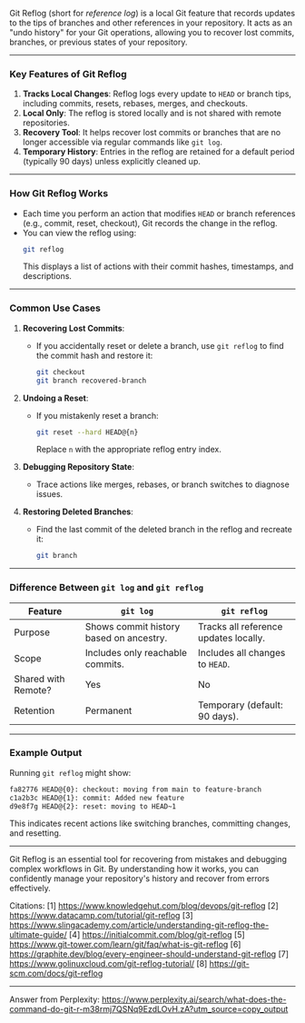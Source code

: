 Git Reflog (short for _reference log_) is a local Git feature that records updates to the tips of branches and other
references in your repository. It acts as an "undo history" for your Git operations, allowing you to recover lost commits,
branches, or previous states of your repository.

---

### **Key Features of Git Reflog**

1. **Tracks Local Changes**: Reflog logs every update to `HEAD` or branch tips, including commits, resets, rebases, merges,
   and checkouts.
2. **Local Only**: The reflog is stored locally and is not shared with remote repositories.
3. **Recovery Tool**: It helps recover lost commits or branches that are no longer accessible via regular commands like
   `git log`.
4. **Temporary History**: Entries in the reflog are retained for a default period (typically 90 days) unless explicitly
   cleaned up.

---

### **How Git Reflog Works**

- Each time you perform an action that modifies `HEAD` or branch references (e.g., commit, reset, checkout), Git records the
  change in the reflog.
- You can view the reflog using:
  ```bash
  git reflog
  ```
  This displays a list of actions with their commit hashes, timestamps, and descriptions.

---

### **Common Use Cases**

1. **Recovering Lost Commits**:

   - If you accidentally reset or delete a branch, use `git reflog` to find the commit hash and restore it:
     ```bash
     git checkout
     git branch recovered-branch
     ```

2. **Undoing a Reset**:

   - If you mistakenly reset a branch:
     ```bash
     git reset --hard HEAD@{n}
     ```
     Replace `n` with the appropriate reflog entry index.

3. **Debugging Repository State**:

   - Trace actions like merges, rebases, or branch switches to diagnose issues.

4. **Restoring Deleted Branches**:
   - Find the last commit of the deleted branch in the reflog and recreate it:
     ```bash
     git branch
     ```

---

### **Difference Between `git log` and `git reflog`**

| Feature             | `git log`                               | `git reflog`                          |
| ------------------- | --------------------------------------- | ------------------------------------- |
| Purpose             | Shows commit history based on ancestry. | Tracks all reference updates locally. |
| Scope               | Includes only reachable commits.        | Includes all changes to `HEAD`.       |
| Shared with Remote? | Yes                                     | No                                    |
| Retention           | Permanent                               | Temporary (default: 90 days).         |

---

### **Example Output**

Running `git reflog` might show:

```bash
fa82776 HEAD@{0}: checkout: moving from main to feature-branch
c1a2b3c HEAD@{1}: commit: Added new feature
d9e8f7g HEAD@{2}: reset: moving to HEAD~1
```

This indicates recent actions like switching branches, committing changes, and resetting.

---

Git Reflog is an essential tool for recovering from mistakes and debugging complex workflows in Git. By understanding how it
works, you can confidently manage your repository's history and recover from errors effectively.

Citations: [1] https://www.knowledgehut.com/blog/devops/git-reflog [2] https://www.datacamp.com/tutorial/git-reflog [3]
https://www.slingacademy.com/article/understanding-git-reflog-the-ultimate-guide/ [4]
https://initialcommit.com/blog/git-reflog [5] https://www.git-tower.com/learn/git/faq/what-is-git-reflog [6]
https://graphite.dev/blog/every-engineer-should-understand-git-reflog [7] https://www.golinuxcloud.com/git-reflog-tutorial/
[8] https://git-scm.com/docs/git-reflog

---

Answer from Perplexity:
https://www.perplexity.ai/search/what-does-the-command-do-git-r-m38rmj7QSNq9EzdLOvH.zA?utm_source=copy_output
